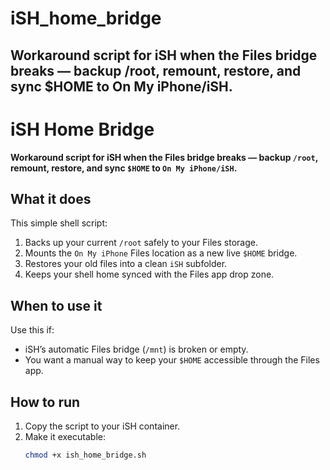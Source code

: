 # iSH_home_bridge
Workaround script for iSH when the Files bridge breaks — backup /root, remount, restore, and sync $HOME to On My iPhone/iSH.
---

# iSH Home Bridge

**Workaround script for iSH when the Files bridge breaks — backup `/root`, remount, restore, and sync `$HOME` to `On My iPhone/iSH`.**

## What it does

This simple shell script:
1. Backs up your current `/root` safely to your Files storage.
2. Mounts the `On My iPhone` Files location as a new live `$HOME` bridge.
3. Restores your old files into a clean `iSH` subfolder.
4. Keeps your shell home synced with the Files app drop zone.

## When to use it

Use this if:
- iSH’s automatic Files bridge (`/mnt`) is broken or empty.
- You want a manual way to keep your `$HOME` accessible through the Files app.

## How to run

1. Copy the script to your iSH container.
2. Make it executable:
   ```bash
   chmod +x ish_home_bridge.sh

